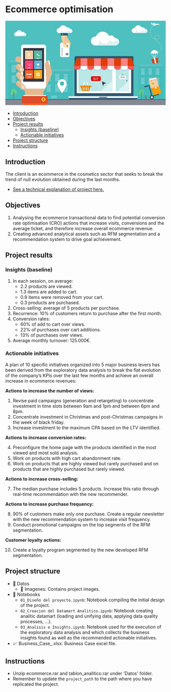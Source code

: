 # Ecommerce optimisation

![Esta es una imagen](/Datos/Imagenes/featured.jpg)

- [Introduction](#introduction)
- [Objectives](#objectives)
- [Project results](#project-results)
    - [Insights (baseline)](#insights) 
    - [Actionable initiatives](#actionable-initiatives) 
- [Project structure](#project-structure)
- [Instructions](#instructions)

## Introduction <a name="introduction"></a>
The client is an ecommerce in the cosmetics sector that seeks to break the trend of null evolution obtained during the last months.

- [See a technical explanation of project here.](https://pedrocorma.github.io/project/3ecommerce/)

## Objectives <a name="objectives"></a>
1. Analysing the ecommerce transactional data to find potential conversion rate optimisation (CRO) actions that increase visits, conversions and the average ticket, and therefore increase overall ecommerce revenue.
2. Creating advanced analytical assets such as RFM segmentation and a recommendation system to drive goal achievement.

## Project results  <a name="project-results"></a>
### Insights (baseline)  <a name="insights"></a>
1. In each session, on average:
   - 2.2 products are viewed.
   - 1.3 items are added to cart.
   - 0.9 items were removed from your cart.
   - 0.3 products are purchased.
2. Cross-selling: average of 5 products per purchase.
3. Recurrence: 10% of customers return to purchase after the first month.
4. Conversion rates:
   - 60% of add to cart over views.
   - 22% of purchases over cart additions.
   - 13% of purchases over views.
5. Average monthly turnover: 125.000€.

### Actionable initiatives  <a name="actionable-initiatives"></a>
A plan of 10 specific initiatives organized into 5 major business levers has been derived from the exploratory data analysis to break the flat evolution of the company’s KPIs over the last few months and achieve an overall increase in ecommerce revenues:

**Actions to increase the number of views:**

1. Revise paid campaigns (generation and retargeting) to concentrate investment in time slots between 9am and 1pm and between 6pm and 8pm.
2. Concentrate investment in Christmas and post-Christmas campaigns in the week of black friday.
3. Increase investment to the maximum CPA based on the LTV identified.

**Actions to increase conversion rates:**

4. Preconfigure the home page with the products identified in the most viewed and most sold analysis.
5. Work on products with high cart abandonment rate.
6. Work on products that are highly viewed but rarely purchased and on products that are highly purchased but rarely viewed.

**Actions to increase cross-selling:**

7. The median purchase includes 5 products. Increase this ratio through real-time recommendation with the new recommender.

**Actions to increase purchase frequency:**

8. 90% of customers make only one purchase. Create a regular newsletter with the new recommendation system to increase visit frequency.
9. Conduct promotional campaigns on the top segments of the RFM segmentation.

**Customer loyalty actions:**

10. Create a loyalty program segmented by the new developed RFM segmentation.

## Project structure <a name="project-structure"></a>
- :file_folder: Datos
  - :file_folder: Imagenes:  Contains project images.
- :file_folder: Notebooks
  - `01_Diseño del proyecto.ipynb`: Notebook compiling the initial design of the project.
  - `02_Creacion del Datamart Analitico.ipynb`: Notebook creating analitic datamart (loading and unifying data, applying data quality processes, ...).
  - `03_Analisis e Insights.ipynb`: Notebook used for the execution of the exploratory data analysis and which collects the business insights found as well as the recommended actionable initiatives.
- 📈 Business_Case_.xlsx: Business Case excel file.

## Instructions  <a name="instructions"></a>
- Unzip ecommerce.rar and tablon_analitico.rar under 'Datos' folder.
- Remember to update the `project_path` to the path where you have replicated the project.
